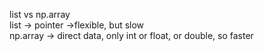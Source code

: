 list vs np.array <br>
list -> pointer ->flexible, but slow <br>
np.array -> direct data, only int or float, or double, so faster <br>
